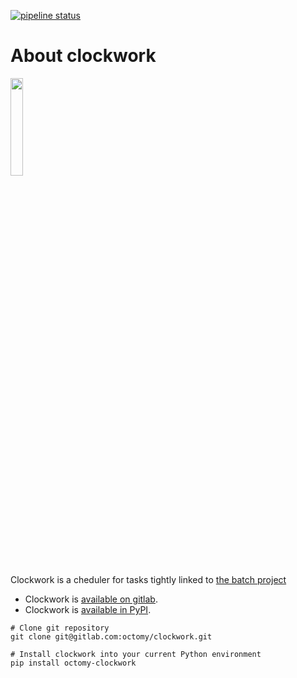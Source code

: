 [![pipeline status](https://gitlab.com/octomy/clockwork/badges/production/pipeline.svg)](https://gitlab.com/octomy/clockwork/-/commits/production)
# About clockwork

<img src="https://gitlab.com/octomy/clockwork/-/raw/production/design/clockwork-logo-1024.png" width="20%"/>

Clockwork is a cheduler for tasks tightly linked to [the batch project](https://gitlab.com/octomy/batch)

- Clockwork is [available on gitlab](https://gitlab.com/octomy/clockwork).
- Clockwork is [available in PyPI](https://pypi.org/project/clockwork/).

```shell
# Clone git repository
git clone git@gitlab.com:octomy/clockwork.git

```

```shell
# Install clockwork into your current Python environment
pip install octomy-clockwork

```





